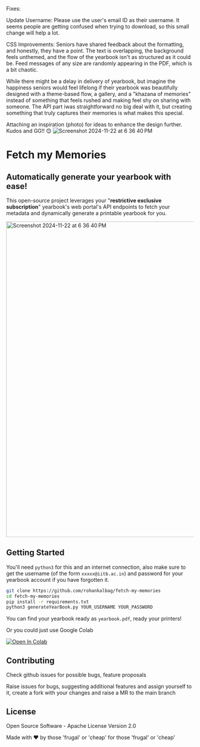 Fixes:

Update Username: Please use the user's email ID as their username. It seems people are getting confused when trying to download, so this small change will help a lot.

CSS Improvements: Seniors have shared feedback about the formatting, and honestly, they have a point. The text is overlapping, the background feels unthemed, and the flow of the yearbook isn't as structured as it could be. Feed messages of any size are randomly appearing in the PDF, which is a bit chaotic.

While there might be a delay in delivery of yearbook, but imagine the happiness seniors would feel lifelong if their yearbook was beautifully designed with a theme-based flow, a gallery, and a "khazana of memories" instead of something that feels rushed and making feel shy on sharing with someone. The API part iwas straightforward no big deal with it, but creating something that truly captures their memories is what makes this special.

Attaching an inspiration (photo) for ideas to enhance the design further. Kudos and GG!! 😊
<img  alt="Screenshot 2024-11-22 at 6 36 40 PM" src="https://github.com/user-attachments/assets/87425176-fbb9-4712-8cf6-6a0b2ef8ff6f">


# Fetch my Memories

## Automatically generate your yearbook with ease!

This open-source project leverages your "**restrictive exclusive subscription**" yearbook's web portal's API endpoints to fetch your metadata and dynamically generate a printable yearbook for you.

<img width="847" alt="Screenshot 2024-11-22 at 6 36 40 PM" src="https://github.com/user-attachments/assets/c57f2fe5-e41d-4223-bcb5-275cf3ebe295">


## Getting Started

You'll need `python3` for this and an internet connection, also make sure to get the username (of the form `xxxxx@iitb.ac.in`) and password for your yearbook account if you have forgotten it.

```bash
git clone https://github.com/rohankalbag/fetch-my-memories
cd fetch-my-memories
pip install -r requirements.txt
python3 generateYearBook.py YOUR_USERNAME YOUR_PASSWORD
```

You can find your yearbook ready as `yearbook.pdf`, ready your printers!

Or you could just use Google Colab


<a href="https://colab.research.google.com/drive/1CBSxdaOnImaiUhoKPtAaxAJ9Gp1CBzp7?usp=sharing"><img src="https://colab.research.google.com/assets/colab-badge.svg" alt="Open In Colab"/></a>

## Contributing

Check github issues for possible bugs, feature proposals

Raise issues for bugs, suggesting additional features and assign yourself to it, create a fork with your changes and raise a MR to the main branch

## License

Open Source Software - Apache License Version 2.0

Made with ❤️ by those 'frugal' or 'cheap' for those 'frugal' or 'cheap'



